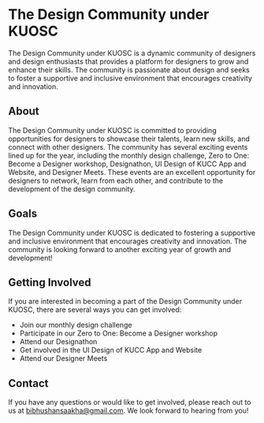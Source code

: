 # The Design Community under KUOSC

The Design Community under KUOSC is a dynamic community of designers and design enthusiasts that provides a platform for designers to grow and enhance their skills. The community is passionate about design and seeks to foster a supportive and inclusive environment that encourages creativity and innovation.

## About

The Design Community under KUOSC is committed to providing opportunities for designers to showcase their talents, learn new skills, and connect with other designers. The community has several exciting events lined up for the year, including the monthly design challenge, Zero to One: Become a Designer workshop, Designathon, UI Design of KUCC App and Website, and Designer Meets. These events are an excellent opportunity for designers to network, learn from each other, and contribute to the development of the design community.

## Goals

The Design Community under KUOSC is dedicated to fostering a supportive and inclusive environment that encourages creativity and innovation. The community is looking forward to another exciting year of growth and development!

## Getting Involved

If you are interested in becoming a part of the Design Community under KUOSC, there are several ways you can get involved:

- Join our monthly design challenge
- Participate in our Zero to One: Become a Designer workshop
- Attend our Designathon
- Get involved in the UI Design of KUCC App and Website
- Attend our Designer Meets

## Contact

If you have any questions or would like to get involved, please reach out to us at bibhushansaakha@gmail.com. We look forward to hearing from you!
